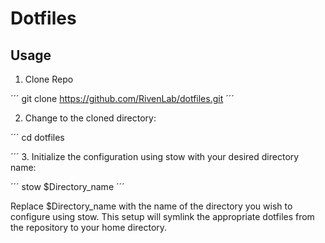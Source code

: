 # Dotfiles

## Usage 

1. Clone Repo

´´´
git clone https://github.com/RivenLab/dotfiles.git
´´´

2. Change to the cloned directory: 

´´´
cd dotfiles

´´´
3. Initialize the configuration using stow with your desired directory name:

´´´
stow $Directory_name
´´´

Replace $Directory_name with the name of the directory you wish to configure using stow. This setup will symlink the appropriate dotfiles from the repository to your home directory.
